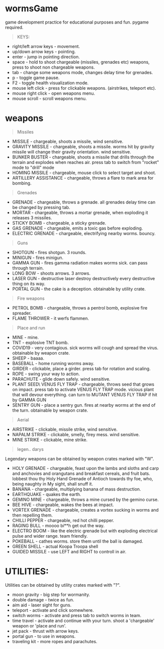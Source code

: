 # wormsGame
game development practice for educational purposes and fun. pygame required.

 > KEYS:
- right/left arrow keys - movement.
- up/down arrow keys - pointing.
- enter - jump in pointing direction.
- space - hold to shoot chargeable (missiles, grenades etc) weapons, press to shoot non chargeable weapons.
- tab - change some weapons mode, changes delay time for grenades.
- p - toggle game pause.
- F2 - toggle health visualization mode.
- mouse left click - press for clickable weapons. (airstrikes, teleport etc).
- mouse right click - open weapons menu.
- mouse scroll - scroll weapons menu.

# weapons
 > Missiles
- MISSILE - chargeable, shoots a missile, wind sensitive.
- GRAVITY MISSILE - chargeable, shoots a missile. worms hit by gravity missile will change their gravity orientation. wind sensitive.
- BUNKER BUSTER - chargeable, shoots a missile that drills through the terrain and explodes when reaches air. press tab to switch from "rocket" mode to "drill" mode
- HOMING MISSILE - chargeable, mouse click to select target and shoot.
- ARTILLERY ASSISTANCE - chargeable, throws a flare to mark area for bombing.

 > Grenades
- GRENADE - chargeable, throws a grenade. all grenades delay time can be changed by pressing tab.
- MORTAR - chargeable, throws a mortar grenade, when exploding it releases 3 missiles.
- STICKY BOMB - chargeable, a sticky grenade.
- GAS GRENADE - chargeable, emits a toxic gas before exploding.
- ELECTRIC GRENADE - chargeable, electrifying nearby worms. bouncy.

 > Guns
- SHOTGUN - fires shotgun. 3 rounds.
- MINIGUN - fires minigun.
- GAMMA GUN - fires gamma radiation makes worms sick. can pass through terrain.
- LONG BOW - shoots arrows. 3 arrows.
- LASER GUN - destructive laser destroy destructively every destructive thing on its way.
- PORTAL GUN - the cake is a deception. obtainable by utility crate.

 > Fire weapons
- PETROL BOMB - chargeable, throws a pentrol bomb, explosive fire spreader.
- FLAME THROWER - it werfs flammen.

 > Place and run
- MINE - mine.
- TNT - explosive TNT bomb.
- COVID19 - very contagious. sick worms will cough and spread the virus. obtainable by weapon crate.
- SHEEP - baaaa.
- BASEBALL - home running worms away.
- GIRDER - clickable, place a girder. press tab for rotation and scaling.
- ROPE - swing your way to action.
- PARACHUTE - glide down safely. wind sensitive.
- PLANT SEED\ VENUS FLY TRAP - chargeable, throws seed that grows on impact.
press tab to activate VENUS FLY TRAP mode. vicious plant that will devour everything. can turn to MUTANT VENUS FLY TRAP if hit by GAMMA GUN
- SENTRY GUN - place a sentry gun. fires at nearby worms at the end of the turn. obtainable by weapon crate.

 > Aerial
- AIRSTRIKE - clickable, missile strike, wind sensitive.
- NAPALM STRIKE - clickable, smelly, firey mess. wind sensitive.
- MINE STRIKE - clickable, mine strike.

 > legen.. darys
 
 Legendary weapons can be obtained by weapon crates marked with "W".
- HOLY GRENADE - chargeable, feast upon the lambs and sloths and carp and anchovies and orangutans and breakfast cereals, and fruit bats. lobbest thou thy Holy Hand Grenade of Antioch towards thy foe, who, being naughty in My sight, shall snuff it.
- BANANA - chargeable, multiplying banana of mass destruction.
- EARTHQUAKE - quakes the earth.
- GEMINO MINE - chargeable, throws a mine cursed by the gemino curse.
- BEE HIVE - chargeable, wakes the bees at impact.
- VORTEX GRENADE - chargeable, creates a vortex sucking in worms and then repelling them.
- CHILLI PEPPER - chargeable, red hot chilli pepper.
- RAGING BULL - moooo bi**h get out the way.
- ELECTRO BOOM - like the electric grenade but with exploding electrical pulse and wider range. team friendly.
- POKEBALL - cathes worms. store them until the ball is damaged.
- GREEN SHELL - actual Koopa Troopa shell
- GUIDED MISSILE - use LEFT and RIGHT to controll in air.

# UTILITIES:
 Utilities can be obtained by utility crates marked with "?".
- moon gravity - big step for wormanity.
- double damage - twice as fun.
- aim aid - laser sight for guns.
- teleport - activate and click somewhere.
- switch worms - activate and press tab to switch worms in team.
- time travel - activate and continue with your turn. shoot a 'chargeable' weapon or 'place and run'. 
- jet pack - thrust with arrow keys.
- portal gun - to use in weapons.
- traveling kit - more ropes and parachutes.

